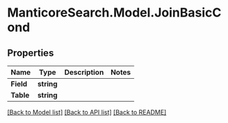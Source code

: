 # ManticoreSearch.Model.JoinBasicCond

## Properties

Name | Type | Description | Notes
------------ | ------------- | ------------- | -------------
**Field** | **string** |  | 
**Table** | **string** |  | 

[[Back to Model list]](../README.md#documentation-for-models) [[Back to API list]](../README.md#documentation-for-api-endpoints) [[Back to README]](../README.md)

